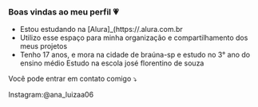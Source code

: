 ### Boas vindas ao meu perfil 💗

- Estou estudando na [Alura]_(https://.alura.com.br
- Utilizo esse espaço para minha organização e compartilhamento dos meus projetos
- Tenho 17 anos, e mora na cidade de braúna-sp e estudo no 3° ano do ensino médio
  Estudo na escola josé florentino de souza

Você pode entrar em contato comigo ⤵️

Instagram:@ana_luizaa06
